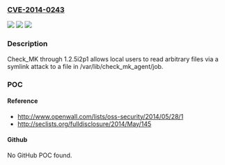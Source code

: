 ### [CVE-2014-0243](https://cve.mitre.org/cgi-bin/cvename.cgi?name=CVE-2014-0243)
![](https://img.shields.io/static/v1?label=Product&message=n%2Fa&color=blue)
![](https://img.shields.io/static/v1?label=Version&message=n%2Fa&color=blue)
![](https://img.shields.io/static/v1?label=Vulnerability&message=n%2Fa&color=brighgreen)

### Description

Check_MK through 1.2.5i2p1 allows local users to read arbitrary files via a symlink attack to a file in /var/lib/check_mk_agent/job.

### POC

#### Reference
- http://www.openwall.com/lists/oss-security/2014/05/28/1
- http://seclists.org/fulldisclosure/2014/May/145

#### Github
No GitHub POC found.

